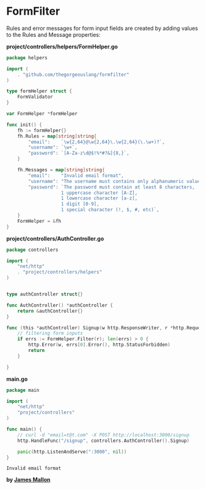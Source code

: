 # FormFilter

Rules and error messages for form input fields are created by adding values to the Rules and Message properties:

**project/controllers/helpers/FormHelper.go**
```Go
package helpers

import (
	. "github.com/thegorgeouslang/formfilter"
)

type formHelper struct {
	FormValidator
}

var FormHelper *formHelper

func init() {
	fh := formHelper{}
	fh.Rules = map[string]string{
		"email":    `\w{2,64}@\w{2,64}\.\w{2,64}(\.\w+)?`,
		"username": `\w+`,
		"password": `[A-Za-z\d@$!%*#?&]{8,}`,
	}

	fh.Messages = map[string]string{
		"email":    "Invalid email format",
		"username": "The username must contains only alphanumeric values",
		"password": `The password must contain at least 8 characters,
                    1 uppercase character [A-Z],
                    1 lowercase character [a-z],
                    1 digit [0-9],
                    1 special character (!, $, #, etc)`,
	}
	FormHelper = &fh
}

```
**project/controllers/AuthController.go**

```Go
package controllers

import (
	"net/http"
	. "project/controllers/helpers"
)


type authController struct{}

func AuthController() *authController {
	return &authController{}
}

func (this *authController) Signup(w http.ResponseWriter, r *http.Request) {
	// filtering form inputs
	if errs := FormHelper.Filter(r); len(errs) > 0 {
		http.Error(w, errs[0].Error(), http.StatusForbidden)
		return
	}

}
```
**main.go**
```Go
package main

import (
	"net/http"
	"project/controllers"
)

func main() {
	// curl -d "email=t@t.com" -X POST http://localhost:3000/signup
	http.HandleFunc("/signup", controllers.AuthController().Signup)

	panic(http.ListenAndServe(":3000", nil))
}
```

```
Invalid email format
```
**by [James Mallon]**

[James Mallon]: <https://www.linkedin.com/in/thiago-mallon/>
